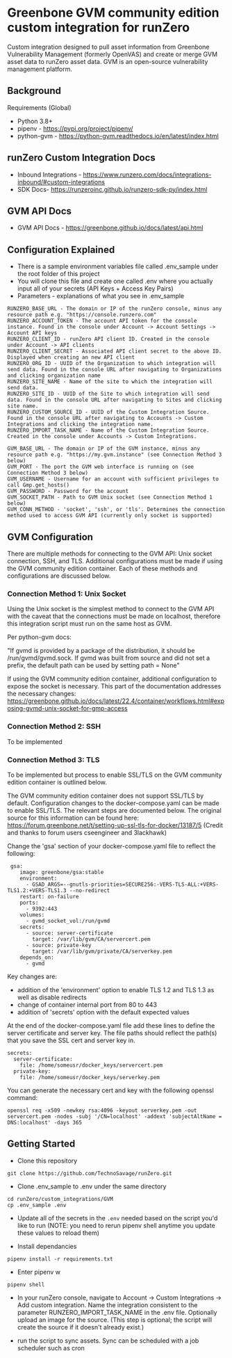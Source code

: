 # Greenbone GVM community edition custom integration for runZero
Custom integration designed to pull asset information from Greenbone Vulnerability Management (formerly OpenVAS) and create or merge GVM asset data to runZero asset data. GVM is an open-source vulnerability management platform.

## Background

Requirements (Global)

- Python 3.8+
- pipenv - https://pypi.org/project/pipenv/
- python-gvm - https://python-gvm.readthedocs.io/en/latest/index.html

## runZero Custom Integration Docs

- Inbound Integrations - https://www.runzero.com/docs/integrations-inbound/#custom-integrations
- SDK Docs- https://runzeroinc.github.io/runzero-sdk-py/index.html

## GVM API Docs

- GVM API Docs - https://greenbone.github.io/docs/latest/api.html

## Configuration Explained

- There is a sample environment variables file called .env_sample under the root folder of this project
- You will clone this file and create one called .env where you actually input all of your secrets (API Keys + Access Key Pairs)
- Parameters - explanations of what you see in .env_sample

```
RUNZERO_BASE_URL - The domain or IP of the runZero console, minus any resource path e.g. "https://console.runzero.com"
RUNZERO_ACCOUNT_TOKEN - The account API token for the console instance. Found in the console under Account -> Account Settings -> Account API keys
RUNZERO_CLIENT_ID - runZero API client ID. Created in the console under Account -> API clients
RUNZERO_CLIENT_SECRET - Associated API client secret to the above ID. Displayed when creating an new API client
RUNZERO_ORG_ID - UUID of the Organization to which integration will send data. Found in the console URL after navigating to Organizations and clicking organization name
RUNZERO_SITE_NAME - Name of the site to which the integration will send data.  
RUNZERO_SITE_ID - UUID of the Site to which integration will send data. Found in the console URL after navigating to Sites and clicking site name.
RUNZERO_CUSTOM_SOURCE_ID - UUID of the Custom Integration Source. Found in the console URL after navigating to Accounts -> Custom Integrations and clicking the integration name.
RUNZERO_IMPORT_TASK_NAME - Name of the Custom Integration Source. Created in the console under Accounts -> Custom Integrations.

GVM_BASE_URL - The domain or IP of the GVM instance, minus any resource path e.g. "https://my.gvm.instance" (see Connection Method 3 below)
GVM_PORT - The port the GVM web interface is running on (see Connection Method 3 below)
GVM_USERNAME - Username for an account with sufficient privileges to call Gmp.get_hosts()
GVM_PASSWORD - Password for the account
GVM_SOCKET_PATH - Path to GVM Unix socket (see Connection Method 1 below)
GVM_CONN_METHOD - 'socket', 'ssh', or 'tls'. Determines the connection method used to access GVM API (currently only socket is supported)
```

## GVM Configuration

There are multiple methods for connecting to the GVM API: Unix socket connection, SSH, and TLS. Additional configurations must be made if using the GVM community edition container. Each of these methods and configurations are discussed below.

### Connection Method 1: Unix Socket

Using the Unix socket is the simplest method to connect to the GVM API with the caveat that the connections must be made on localhost, therefore this integration script must run on the same host as GVM.

Per python-gvm docs:

"If gvmd is provided by a package of the distribution, it should be /run/gvmd/gvmd.sock. If gvmd was built from source and did not set a prefix, the default path can be used by setting path = None"

If using the GVM community edition container, additional configuration to expose the socket is necessary. This part of the documentation addresses the necessary changes: https://greenbone.github.io/docs/latest/22.4/container/workflows.html#exposing-gvmd-unix-socket-for-gmp-access

### Connection Method 2: SSH
To be implemented
### Connection Method 3: TLS
To be implemented but process to enable SSL/TLS on the GVM community edition container is outlined below.

The GVM community edition container does not support SSL/TLS by default. Configuration changes to the docker-compose.yaml can be made to enable SSL/TLS.
The relevant steps are documented below. The original source for this information can be found here: https://forum.greenbone.net/t/setting-up-ssl-tls-for-docker/13187/5 (Credit and thanks to forum users cseengineer and 3lackhawk)

Change the 'gsa' section of your docker-compose.yaml file to reflect the following:

```
 gsa:
    image: greenbone/gsa:stable
    environment:
      - GSAD_ARGS=--gnutls-priorities=SECURE256:-VERS-TLS-ALL:+VERS-TLS1.2:+VERS-TLS1.3 --no-redirect 
    restart: on-failure
    ports:
      - 9392:443
    volumes:
      - gvmd_socket_vol:/run/gvmd
    secrets:
      - source: server-certificate
        target: /var/lib/gvm/CA/servercert.pem
      - source: private-key
        target: /var/lib/gvm/private/CA/serverkey.pem
    depends_on:
      - gvmd
```
Key changes are:
 - addition of the 'environment' option to enable TLS 1.2 and TLS 1.3 as well as disable redirects
 - change of container internal port from 80 to 443
 - addition of 'secrets' option with the default expected values


At the end of the docker-compose.yaml file add these lines to define the server certificate and server key. The file paths should reflect the path(s) that you save the SSL cert and server key in.

```
secrets:
  server-certificate:
    file: /home/someusr/docker_keys/servercert.pem
  private-key:
    file: /home/someusr/docker_keys/serverkey.pem
```

You can generate the necessary cert and key with the following openssl command:

```
openssl req -x509 -newkey rsa:4096 -keyout serverkey.pem -out servercert.pem -nodes -subj '/CN=localhost' -addext 'subjectAltName = DNS:localhost' -days 365
```
## Getting Started

- Clone this repository

```
git clone https://github.com/TechnoSavage/runZero.git
```

- Clone .env_sample to .env under the same directory

```
cd runZero/custom_integrations/GVM
cp .env_sample .env
```

- Update all of the secrets in the `.env` needed based on the script you'd like to run (NOTE: you need to rerun pipenv shell anytime you update these  values to reload them)

- Install dependancies

```
pipenv install -r requirements.txt
```

- Enter pipenv
w
```
pipenv shell
```
- In your runZero console, navigate to Account -> Custom Integrations -> Add custom integration. Name the integration consistent to the parameter RUNZERO_IMPORT_TASK_NAME in the .env file. Optionally upload an image for the source. 
(This step is optional; the script will create the source if it doesn't already exist.)

- run the script to sync assets. Sync can be scheduled with a job scheduler such as cron